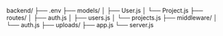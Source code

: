backend/
├── .env
├── models/
│   ├── User.js
│   └── Project.js
├── routes/
│   ├── auth.js
│   ├── users.js
│   └── projects.js
├── middleware/
│   └── auth.js
├── uploads/
├── app.js
└── server.js

